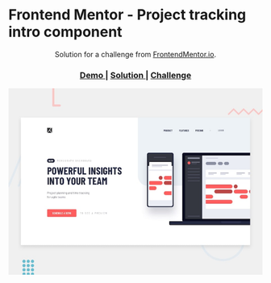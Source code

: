 # Frontend Mentor - Project tracking intro component

<div align="center">
   Solution for a challenge from  <a href="https://www.frontendmentor.io/" target="_blank">FrontendMentor.io</a>.
</div>

<div align="center">
  <h3>
    <a href="https://tracking-component-project.netlify.app">
      Demo
    </a>
    <span> | </span>
    <a href="https://github.com/wenadev/frontend-mentor/tree/main/Responsive/Project%20Tracking%20Component">
      Solution
    </a>
    <span> | </span>
    <a href="https://www.frontendmentor.io/challenges/project-tracking-intro-component-5d289097500fcb331a67d80e">
      Challenge
    </a>
  </h3>
</d

![Design preview for the Project tracking intro component coding challenge](./design/desktop-preview.jpg)

